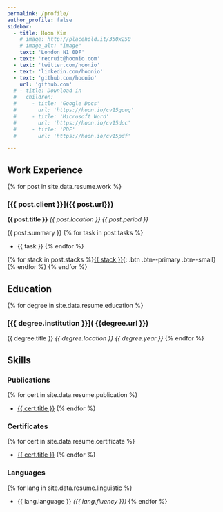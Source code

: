 ```yaml
---
permalink: /profile/
author_profile: false
sidebar:
  - title: Hoon Kim
    # image: http://placehold.it/350x250
    # image_alt: "image"
    text: 'London N1 0DF'
  - text: 'recruit@hoonio.com'
  - text: 'twitter.com/hoonio'
  - text: 'linkedin.com/hoonio'
  - text: 'github.com/hoonio'
    url: 'github.com'
  # - title: Download in
  #   children:
  #     - title: 'Google Docs'
  #       url: 'https://hoon.io/cv15goog'
  #     - title: 'Microsoft Word'
  #       url: 'https://hoon.io/cv15doc'
  #     - title: 'PDF'
  #       url: 'https://hoon.io/cv15pdf'

---
```


## Work Experience

{% for post in site.data.resume.work %}

### [{{ post.client }}]({{ post.url}})

**{{ post.title }}** _{{ post.location }}_ _{{ post.period }}_

{{ post.summary }} {% for task in post.tasks %}
- {{ task }} {% endfor %}

{% for stack in post.stacks %}[{{ stack }}](#){: .btn .btn--primary .btn--small} {% endfor %} {% endfor %}

## Education

{% for degree in site.data.resume.education %}

### [{{ degree.institution }}]( {{degree.url }})

{{ degree.title }} _{{ degree.location }}_ _{{ degree.year }}_ {% endfor %}

## Skills

### Publications
{% for cert in site.data.resume.publication %}
- [{{ cert.title }}]({{cert.link}})
{% endfor %}

### Certificates
{% for cert in site.data.resume.certificate %}
- [{{ cert.title }}]({{cert.link}})
{% endfor %}

### Languages
{% for lang in site.data.resume.linguistic %}
- {{ lang.language }} _({{ lang.fluency }})_
{% endfor %}
